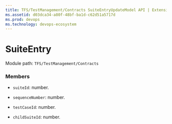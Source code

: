```yaml
---
title: TFS/TestManagement/Contracts SuiteEntryUpdateModel API | Extensions for Visual Studio Team Services
ms.assetid: d03dca34-a80f-48bf-ba1d-c62d51a5717d
ms.prod: devops
ms.technology: devops-ecosystem
---
```


# SuiteEntry

Module path: `TFS/TestManagement/Contracts`


### Members

* `suiteId`: number.

* `sequenceNumber`: number.

* `testCaseId`: number.

* `childSuiteId`: number. 

